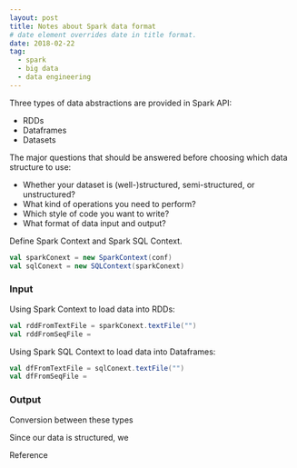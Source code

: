 ```yaml
---
layout: post
title: Notes about Spark data format
# date element overrides date in title format.
date: 2018-02-22
tag:
  - spark
  - big data
  - data engineering
---
```


Three types of data abstractions are provided in Spark API:
- RDDs
- Dataframes
- Datasets


The major questions that should be answered before choosing which data structure to use:
- Whether your dataset is (well-)structured, semi-structured, or unstructured?
- What kind of operations you need to perform?
- Which style of code you want to write?
- What format of data input and output?


Define Spark Context and Spark SQL Context.

```scala
val sparkConext = new SparkContext(conf)
val sqlConext = new SQLContext(sparkConext)
```

### Input
Using Spark Context to load data into RDDs:
```scala
val rddFromTextFile = sparkConext.textFile("")
val rddFromSeqFile =

```

Using Spark SQL Context to load data into Dataframes:
```scala
val dfFromTextFile = sqlConext.textFile("")
val dfFromSeqFile =

```

### Output




Conversion between these types


Since our data is structured, we



Reference
